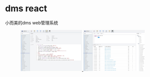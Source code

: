 # dms react
小而美的dms web管理系统

<p align="center">
  <a href="https://tnt.tongdun.me">
    <img width="200" src="https://raw.githubusercontent.com/tntd/npm-resource/main/dms-react/1.jpg">
  </a>
   <a href="https://tnt.tongdun.me">
    <img width="200" src="https://raw.githubusercontent.com/tntd/npm-resource/main/dms-react/2.jpg">
  </a>
</p>
